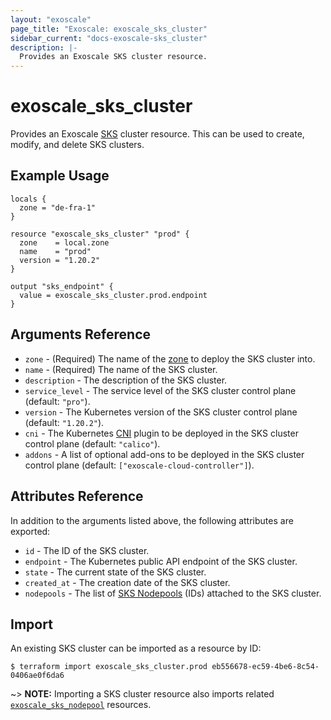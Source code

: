 ```yaml
---
layout: "exoscale"
page_title: "Exoscale: exoscale_sks_cluster"
sidebar_current: "docs-exoscale-sks_cluster"
description: |-
  Provides an Exoscale SKS cluster resource.
---
```


# exoscale\_sks\_cluster

Provides an Exoscale [SKS][sks-doc] cluster resource. This can be used to create, modify, and delete SKS clusters.


## Example Usage

```hcl
locals {
  zone = "de-fra-1"
}

resource "exoscale_sks_cluster" "prod" {
  zone    = local.zone
  name    = "prod"
  version = "1.20.2"
}

output "sks_endpoint" {
  value = exoscale_sks_cluster.prod.endpoint
}
```


## Arguments Reference

* `zone` - (Required) The name of the [zone][zone] to deploy the SKS cluster into.
* `name` - (Required) The name of the SKS cluster.
* `description` - The description of the SKS cluster.
* `service_level` - The service level of the SKS cluster control plane (default: `"pro"`).
* `version` - The Kubernetes version of the SKS cluster control plane (default: `"1.20.2"`).
* `cni` - The Kubernetes [CNI][cni] plugin to be deployed in the SKS cluster control plane (default: `"calico"`).
* `addons` - A list of optional add-ons to be deployed in the SKS cluster control plane (default: `["exoscale-cloud-controller"]`).


## Attributes Reference

In addition to the arguments listed above, the following attributes are exported:

* `id` - The ID of the SKS cluster.
* `endpoint` - The Kubernetes public API endpoint of the SKS cluster.
* `state` - The current state of the SKS cluster.
* `created_at` - The creation date of the SKS cluster.
* `nodepools` - The list of [SKS Nodepools][r-sks_nodepool] (IDs) attached to the SKS cluster.


## Import

An existing SKS cluster can be imported as a resource by ID:

```console
$ terraform import exoscale_sks_cluster.prod eb556678-ec59-4be6-8c54-0406ae0f6da6
```

~> **NOTE:** Importing a SKS cluster resource also imports related [`exoscale_sks_nodepool`][r-sks_nodepool] resources.


[cni]: https://www.cni.dev/
[r-sks_nodepool]: sks_nodepool.html
[sks-doc]: #
[zone]: https://www.exoscale.com/datacenters/


